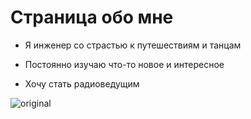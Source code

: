 # **Страница обо мне**

- Я инженер со страстью к путешествиям и танцам

- Постоянно изучаю что-то новое и интересное

- Хочу стать радиоведущим

![original](https://github.com/Osadchenko88/About_me/assets/134956369/05e18ae6-57a2-4c28-842e-1aca8c6af88f)
